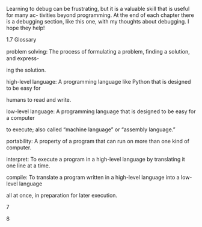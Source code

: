 Learning to debug can be frustrating, but it is a valuable skill that is useful for many ac- tivities beyond programming. At the end of each chapter there is a debugging section, like this one, with my thoughts about debugging. I hope they help!

1.7 Glossary

problem solving: The process of formulating a problem, ﬁnding a solution, and express-

ing the solution.

high-level language: A programming language like Python that is designed to be easy for

humans to read and write.

low-level language: A programming language that is designed to be easy for a computer

to execute; also called “machine language” or “assembly language.”

portability: A property of a program that can run on more than one kind of computer.

interpret: To execute a program in a high-level language by translating it one line at a time.

compile: To translate a program written in a high-level language into a low-level language

all at once, in preparation for later execution.

7

8